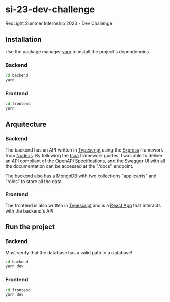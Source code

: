 # si-23-dev-challenge

RedLight Summer Internship 2023 - Dev Challenge

## Installation

Use the package manager [yarn](https://yarnpkg.com/) to install the project's dependencies

### Backend

```bash
cd backend
yarn
```

### Frontend

```bash
cd frontend
yarn
```

## Arquitecture

### Backend

The backend has an API written in [Typescript](https://www.typescriptlang.org/) using the [Express](https://expressjs.com/) framework from [Node.js](https://nodejs.org/). By following the [tsoa](https://tsoa-community.github.io) framework guides, I was able to deliver an API compliant of the OpenAPI Specifications, and the Swagger UI with all the documentation can be accessed at the "/docs" endpoint.

The backend also has a [MongoDB](https://www.mongodb.com/) with two collections "applicants" and "roles" to store all the data.

### Frontend

The frontend is also written in [Typescript](https://www.typescriptlang.org/) and is a [React App](https://react.dev/) that interacts with the backend's API.

## Run the project

### Backend

Must verify that the database has a valid path to a database!

```bash
cd backend
yarn dev
```

### Frontend

```bash
cd frontend
yarn dev
```
